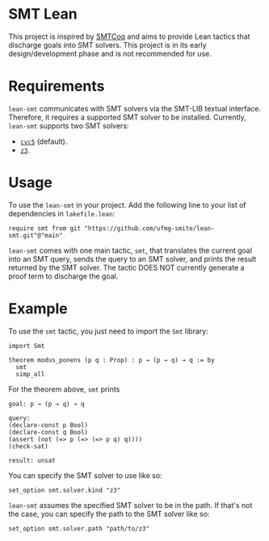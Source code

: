 # SMT Lean
This project is inspired by [SMTCoq](https://smtcoq.github.io/) and aims to
provide Lean tactics that discharge goals into SMT solvers. This project is
in its early design/development phase and is not recommended for use.

# Requirements
`lean-smt` communicates with SMT solvers via the SMT-LIB textual interface.
Therefore, it requires a supported SMT solver to be installed. Currently,
`lean-smt` supports two SMT solvers:
- [`cvc5`](https://cvc5.github.io) (default).
- [`z3`](https://github.com/Z3Prover/z3).

# Usage
To use the `lean-smt` in your project. Add the following line to your list of
dependencies in `lakefile.lean`:
```lean
require smt from git "https://github.com/ufmg-smite/lean-smt.git"@"main"
```
`lean-smt` comes with one main tactic, `smt`, that translates the current goal
into an SMT query, sends the query to an SMT solver, and prints the result
returned by the SMT solver. The tactic DOES NOT currently generate a proof term
to discharge the goal.

# Example
To use the `smt` tactic, you just need to import the `Smt` library:
```lean
import Smt

theorem modus_ponens (p q : Prop) : p → (p → q) → q := by
  smt
  simp_all
```
For the theorem above, `smt` prints
```smt2
goal: p → (p → q) → q

query:
(declare-const p Bool)
(declare-const q Bool)
(assert (not (=> p (=> (=> p q) q))))
(check-sat)

result: unsat
```
You can specify the SMT solver to use like so:
```lean
set_option smt.solver.kind "z3"
```
`lean-smt` assumes the specified SMT solver to be in the path. If that's not
the case, you can specify the path to the SMT solver like so:
```lean
set_option smt.solver.path "path/to/z3"
```
